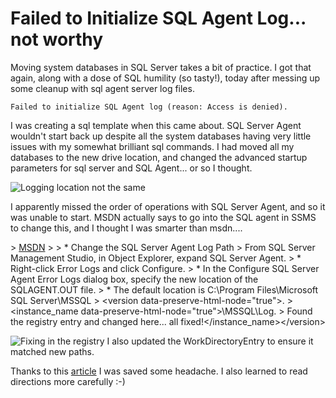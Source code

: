 # Failed to Initialize SQL Agent Log... not worthy


Moving system databases in SQL Server takes a bit of practice. I got that again, along with a dose of SQL humility (so tasty!), today after messing up some cleanup with sql agent server log files.

```text
Failed to initialize SQL Agent log (reason: Access is denied).
```

I was creating a sql template when this came about. SQL Server Agent wouldn&#39;t start back up despite all the system databases having very little issues with my somewhat brilliant sql commands.
I had moved all my databases to the new drive location, and changed the advanced startup parameters for sql server and SQL Agent... or so I thought.

![Logging location not the same](/images/2016-04-01_18-20-41.png)

I apparently missed the order of operations with SQL Server Agent, and so it was unable to start. MSDN actually says to go into the SQL agent in SSMS to change this, and I thought I was smarter than msdn....

&gt; [MSDN](https://msdn.microsoft.com/en-us/library/ms345408.aspx)
&gt;
&gt; *   Change the SQL Server Agent Log Path
&gt; From SQL Server Management Studio, in Object Explorer, expand SQL Server Agent.
&gt; *   Right-click Error Logs and click Configure.
&gt; *   In the Configure SQL Server Agent Error Logs dialog box, specify the new location of the SQLAGENT.OUT file.
&gt; *   The default location is C:\Program Files\Microsoft SQL Server\MSSQL
&gt; &lt;version data-preserve-html-node=&#34;true&#34;&gt;.
&gt; &lt;instance_name data-preserve-html-node=&#34;true&#34;&gt;\MSSQL\Log.
&gt; Found the registry entry and changed here... all fixed!&lt;/instance_name&gt;&lt;/version&gt;

![Fixing in the registry](/images/2016-04-01_18-16-31.png)
I also updated the WorkDirectoryEntry to ensure it matched new paths.

Thanks to this [article](https://blogs.msdn.microsoft.com/sqlserverfaq/2009/06/12/unable-to-start-sql-server-agent/) I was saved some headache. I also learned to read directions more carefully :-)

